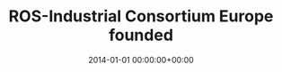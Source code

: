 ---
date: 2014-01-01 00:00:00+00:00
branch: Europe
title: ROS-Industrial Consortium Europe founded
description: The ROS-Industrial Consortium Europe was founded by Fraunhofer IPA in Stuttgart, Germany.
---